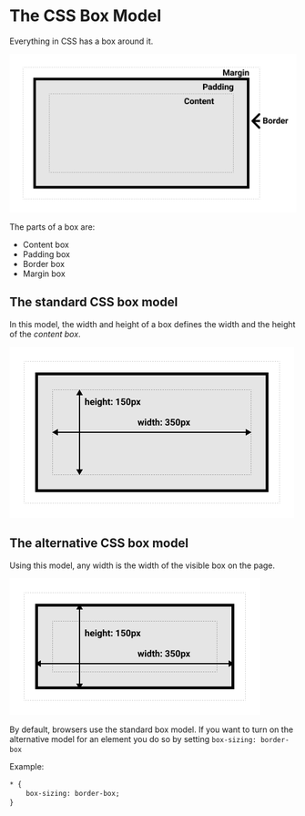 # The CSS Box Model

Everything in CSS has a box around it.

![](./assets/img/box-model.png)

The parts of a box are:
- Content box
- Padding box
- Border box
- Margin box

## The standard CSS box model

In this model, the width and height of a box defines the width and the height of the *content box*.

![](./assets/img/standard-box-model.png)

## The alternative CSS box model

Using this model, any width is the width of the visible box on the page.

![](./assets/img/alternate-box-model.png)

By default, browsers use the standard box model. If you want to turn on the alternative model for an element you do so by setting `box-sizing: border-box`

Example:

```
* {
    box-sizing: border-box;
}
```
